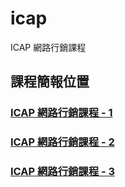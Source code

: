 # icap
ICAP 網路行銷課程

## 課程簡報位置
### [ICAP 網路行銷課程 - 1](https://docs.google.com/presentation/d/1UGO3SLuaLLkpqOOpuOz8b3yyhQrVaRNB_ADaQ5Drqxw/edit?usp=sharing)
### [ICAP 網路行銷課程 - 2](https://docs.google.com/presentation/d/1hwpl8SVNS9IBg2UiyTotgeyqeQkRH2zPQznM9x74WIg/edit#slide=id.g23d111a73db_0_410)
### [ICAP 網路行銷課程 - 3](https://docs.google.com/presentation/d/1WvNajw9Kz3gFcg-og4aBLu_6NNN6dBWL3j1ccAW3BJA/edit?usp=sharing)
<!--
### [ICAP 網路行銷課程 - 4](https://docs.google.com/presentation/d/1ACLxuX_jAYgrfDJfBxvx4mGzrq76KBaCterfltGAdUk/edit?usp=sharing)
-->


